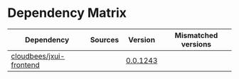 # Dependency Matrix

Dependency | Sources | Version | Mismatched versions
---------- | ------- | ------- | -------------------
[cloudbees/jxui-frontend](https://github.com/cloudbees/jxui-frontend) |  | [0.0.1243](https://github.com/cloudbees/jxui-frontend/releases/tag/v0.0.1243) | 
